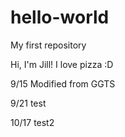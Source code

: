 # hello-world
My first repository

Hi, I'm Jill!
I love pizza :D

9/15 Modified from GGTS

9/21 test

10/17 test2
